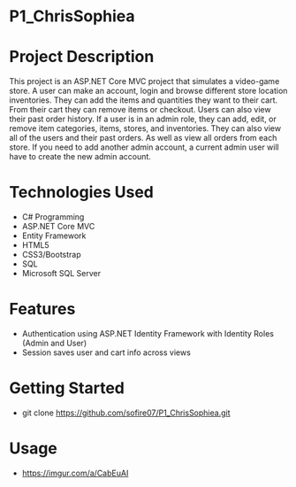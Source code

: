 # P1_ChrisSophiea

# Project Description
This project is an ASP.NET Core MVC project that simulates a video-game store. A user can make an account, login and browse different store location inventories. They can add the items and quantities they want to their cart. From their cart they can remove items or checkout. Users can also view their past order history. If a user is in an admin role, they can add, edit, or remove item categories, items, stores, and inventories. They can also view all of the users and their past orders. As well as view all orders from each store. If you need to add another admin account, a current admin user will have to create the new admin account.

# Technologies Used
- C# Programming
- ASP.NET Core MVC
- Entity Framework
- HTML5
- CSS3/Bootstrap
- SQL
- Microsoft SQL Server

# Features
- Authentication using ASP.NET Identity Framework with Identity Roles (Admin and User)
- Session saves user and cart info across views

# Getting Started
- git clone https://github.com/sofire07/P1_ChrisSophiea.git

# Usage
- https://imgur.com/a/CabEuAI
